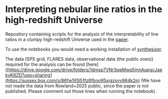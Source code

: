 # Interpreting nebular line ratios in the high-redshift Universe
Repository containing scripts for the analysis of the interpretability of line ratios in a clumpy high-redshift Universe used in the [paper](https://arxiv.org/abs/2507.20190).

To use the notebooks you would need a working installation of [synthesizer](https://synthesizer-project.github.io/synthesizer/).

The data (SPS grid, FLARES data, observational data (the public ones)) required for the analysis can be found [here]([https://drive.google.com/drive/folders/1dmsp7VNr3qeMwq5jnnAupgcJaekyK8ZD?usp=sharing](https://sussex.box.com/s/86fw5t5l51fz6fbno95sigzsyv964k2n) (We have not made the data from Rowland+2025 public, since the paper is not published. Please comment out those lines when running the notebook).
